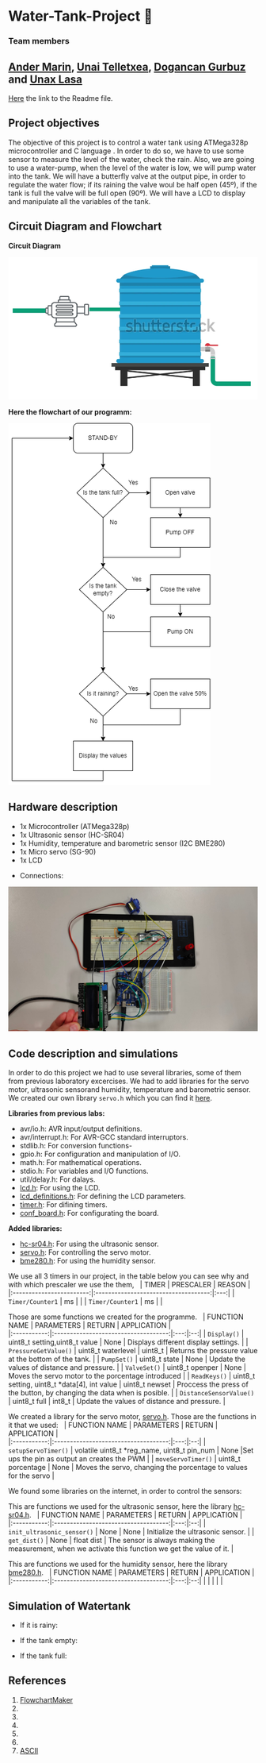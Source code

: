 # Water-Tank-Project 🚰

### Team members
[Ander Marin](https://github.com/andermarin), [Unai Telletxea](https://github.com/UTAN25), [Dogancan Gurbuz](https://github.com/DogancanG) and [Unax Lasa](https://github.com/unaxlasa)
--------------------------------------------------------------------------------------------------------------------------------------------------------------------------------
[Here](https://github.com/unaxlasa/Water-Tank-Project/blob/main/README.md) the link to the Readme file.

## Project objectives
The objective of this project is to control a water tank using ATMega328p microcontroller and C language . In order to do so, we have to use some sensor to measure the level of the water, check the rain. Also, we are going to use a water-pump, when the level of the water is low, we will pump water into the tank. We will have a butterfly valve at the output pipe, in order to regulate the water flow; if its raining the valve woul be half open (45º), if the tank is full the valve will be full open (90º). We will have a LCD to display and manipulate all the variables of the tank.
## Circuit Diagram and Flowchart
**Circuit Diagram**

![your figure](https://github.com/unaxlasa/Water-Tank-Project/blob/main/Schema.png)

**Here the flowchart of our programm:**

![your figure](https://github.com/unaxlasa/Water-Tank-Project/blob/main/Flowchart.drawio.png)

## Hardware description
- 1x Microcontroller (ATMega328p)
- 1x Ultrasonic sensor (HC-SR04)
- 1x Humidity, temperature and barometric sensor (I2C BME280)
- 1x Micro servo (SG-90)
- 1x LCD

* Connections:

![your figure](https://github.com/unaxlasa/Water-Tank-Project/blob/main/Connections.jpeg)

## Code description and simulations
In order to do this project we had to use several libraries, some of them from previous laboratory excercises. We had to add libraries for the servo motor, ultrasonic sensorand humidity, temperature and barometric sensor. We created our own library `servo.h` which you can find it [here](WaterTank/WaterTank/src/ServoC.h).

**Libraries from previous labs:**
* avr/io.h: AVR input/output definitions.
* avr/interrupt.h: For AVR-GCC standard interruptors.
* stdlib.h: For conversion functions-
* gpio.h: For configuration and manipulation of I/O.
* math.h: For mathematical operations. 
* stdio.h: For variables and I/O functions.
* util/delay.h: For dalays.
* [lcd.h](https://github.com/unaxlasa/Water-Tank-Project/tree/main/WaterTank-2/WaterTankTrial/lcd.h): For using the LCD.
* [lcd_definitions.h](https://github.com/unaxlasa/Water-Tank-Project/tree/main/WaterTank-2/WaterTankTrial/lcd_definitions.h): For defining the LCD parameters.
* [timer.h](https://github.com/unaxlasa/Water-Tank-Project/tree/main/WaterTank-2/WaterTankTrial/timer.h): For difining timers.
* [conf_board.h](https://github.com/unaxlasa/Water-Tank-Project/tree/main/WaterTank-2/WaterTankTrial/conf_board.h): For configurating the board.


**Added libraries:**
* [hc-sr04.h](https://github.com/unaxlasa/Water-Tank-Project/tree/main/WaterTank-2/WaterTankTrial/hc-sr04.h): For using the ultrasonic sensor.
* [servo.h](https://github.com/unaxlasa/Water-Tank-Project/tree/main/WaterTank-2/WaterTankTrial/servo.h): For controlling the servo motor.
* [bme280.h](https://github.com/unaxlasa/Water-Tank-Project/tree/main/WaterTank-2/WaterTankTrial/bme280.h): For using the humidity sensor.


We use all 3 timers in our project, in the table below you can see why and with which prescaler we use the them,
&nbsp;
|           TIMER          | PRESCALER | REASON |        
|:------------------------:|:------------------------------------:|:---:|
|      `Timer/Counter1`      |    ms    |                         |
|      `Timer/Counter1`      |    ms    |                         |




Those are some functions we created for the programme.
&nbsp;
| FUNCTION NAME | PARAMETERS | RETURN | APPLICATION |         
|:-----------:|:------------------------------------:|:---:|:--:|
|      `Display()`      |   uint8_t setting,uint8_t value    | None | Displays different display settings. |
|      `PressureGetValue()`      |   uint8_t waterlevel  | uint8_t  | Returns the pressure value at the bottom of the tank.  |
| `PumpSet()` | uint8_t state |  None |  Update the values of distance and pressure. |
| `ValveSet()` | uint8_t openper | None | Moves the servo motor to the porcentage introduced  |
| `ReadKeys()` | uint8_t setting, uint8_t *data[4], int value | uint8_t newset | Proccess the press of the button, by changing the data when is posible. |
| `DistanceSensorValue()` | uint8_t full | int8_t | Update the values of distance and pressure. |

We created a library for the servo motor, [servo.h](https://github.com/unaxlasa/Water-Tank-Project/tree/main/WaterTank/WaterTankTrial/servo.h). 
Those are the functions in it that we used:
&nbsp;
| FUNCTION NAME | PARAMETERS | RETURN | APPLICATION |         
|:-----------:|:------------------------------------:|:---:|:--:|
| `setupServoTimer()` | volatile uint8_t *reg_name, uint8_t pin_num | None |Set ups the pin as output an creates the PWM |
| `moveServoTimer()` | uint8_t porcentage | None | Moves the servo, changing the porcentage to values for the servo |

We found some libraries on the internet, in order to control the sensors:

This are functions we used for the ultrasonic sensor, here the library [hc-sr04.h](https://github.com/unaxlasa/Water-Tank-Project/tree/main/WaterTank/WaterTankTrial/hc-sr04.h).
&nbsp;
| FUNCTION NAME | PARAMETERS | RETURN | APPLICATION |         
|:-----------:|:------------------------------------:|:---:|:--:|
| `init_ultrasonic_sensor()` | None | None | Initialize the ultrasonic sensor. |
| `get_dist()` | None | float dist | The sensor is always making the measurement, when we activate this function we get the value of it. | 

This are functions we used for the humidity sensor, here the library [bme280.h](https://github.com/unaxlasa/Water-Tank-Project/tree/main/WaterTank/WaterTankTrial/bme280.h).
&nbsp;
| FUNCTION NAME | PARAMETERS | RETURN | APPLICATION |         
|:-----------:|:------------------------------------:|:---:|:--:|
| | | | |

## Simulation of Watertank
* If it is rainy:


* If the tank empty:


* If the tank full:


## References
1) [FlowchartMaker](https://app.diagrams.net/)
2) 
3) 
4) 
5) 
6) 
7) [ASCII](https://www.asciitable.com/)



